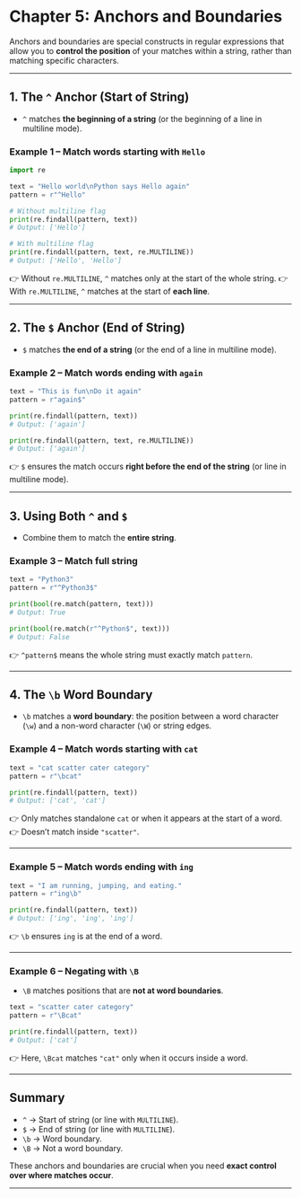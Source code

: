 # Chapter 5: Anchors and Boundaries

Anchors and boundaries are special constructs in regular expressions that allow you to **control the position** of your matches within a string, rather than matching specific characters.

---

## 1. The `^` Anchor (Start of String)

* `^` matches **the beginning of a string** (or the beginning of a line in multiline mode).

### Example 1 – Match words starting with `Hello`

```python
import re

text = "Hello world\nPython says Hello again"
pattern = r"^Hello"

# Without multiline flag
print(re.findall(pattern, text))  
# Output: ['Hello']

# With multiline flag
print(re.findall(pattern, text, re.MULTILINE))
# Output: ['Hello', 'Hello']
```

👉 Without `re.MULTILINE`, `^` matches only at the start of the whole string.
👉 With `re.MULTILINE`, `^` matches at the start of **each line**.

---

## 2. The `$` Anchor (End of String)

* `$` matches **the end of a string** (or the end of a line in multiline mode).

### Example 2 – Match words ending with `again`

```python
text = "This is fun\nDo it again"
pattern = r"again$"

print(re.findall(pattern, text))  
# Output: ['again']

print(re.findall(pattern, text, re.MULTILINE))
# Output: ['again']
```

👉 `$` ensures the match occurs **right before the end of the string** (or line in multiline mode).

---

## 3. Using Both `^` and `$`

* Combine them to match the **entire string**.

### Example 3 – Match full string

```python
text = "Python3"
pattern = r"^Python3$"

print(bool(re.match(pattern, text)))
# Output: True

print(bool(re.match(r"^Python$", text)))
# Output: False
```

👉 `^pattern$` means the whole string must exactly match `pattern`.

---

## 4. The `\b` Word Boundary

* `\b` matches a **word boundary**: the position between a word character (`\w`) and a non-word character (`\W`) or string edges.

### Example 4 – Match words starting with `cat`

```python
text = "cat scatter cater category"
pattern = r"\bcat"

print(re.findall(pattern, text))
# Output: ['cat', 'cat']
```

👉 Only matches standalone `cat` or when it appears at the start of a word.
👉 Doesn’t match inside `"scatter"`.

---

### Example 5 – Match words ending with `ing`

```python
text = "I am running, jumping, and eating."
pattern = r"ing\b"

print(re.findall(pattern, text))
# Output: ['ing', 'ing', 'ing']
```

👉 `\b` ensures `ing` is at the end of a word.

---

### Example 6 – Negating with `\B`

* `\B` matches positions that are **not at word boundaries**.

```python
text = "scatter cater category"
pattern = r"\Bcat"

print(re.findall(pattern, text))
# Output: ['cat']
```

👉 Here, `\Bcat` matches `"cat"` only when it occurs inside a word.

---

## Summary

* `^` → Start of string (or line with `MULTILINE`).
* `$` → End of string (or line with `MULTILINE`).
* `\b` → Word boundary.
* `\B` → Not a word boundary.

These anchors and boundaries are crucial when you need **exact control over where matches occur**.

---
